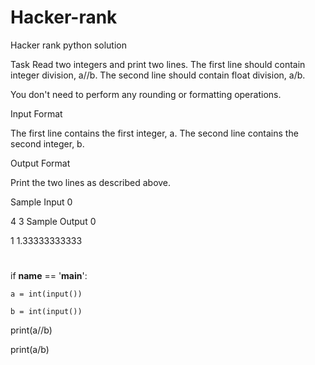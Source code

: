 # Hacker-rank
Hacker rank python solution

Task
Read two integers and print two lines. The first line should contain integer division, a//b. The second line should contain float division, a/b.

You don't need to perform any rounding or formatting operations.

Input Format

The first line contains the first integer, a. The second line contains the second integer, b.

Output Format

Print the two lines as described above.

Sample Input 0

4
3
Sample Output 0

1
1.33333333333
#
if __name__ == '__main__':

    a = int(input())
    
    b = int(input())
    
print(a//b)

print(a/b)
